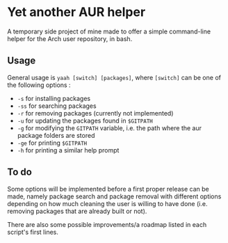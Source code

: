 # Yet another AUR helper  
  
A temporary side project of mine made to offer a simple command-line helper for the Arch user repository, in bash.  
  
## Usage  
  
General usage is `yaah [switch] [packages]`, where `[switch]` can be one of the following options :
- `-s` for installing packages  
- `-ss` for searching packages
- `-r` for removing packages (currently not implemented)  
- `-u` for updating the packages found in `$GITPATH`  
- `-g` for modifying the `GITPATH` variable, i.e. the path where the aur package folders are stored  
- `-ge` for printing `$GITPATH`  
- `-h` for printing a similar help prompt  
  
## To do
  
Some options will be implemented before a first proper release can be made, namely package search and package removal with different options depending on how much cleaning the user is willing to have done (i.e. removing packages that are already built or not).  
  
There are also some possible improvements/a roadmap listed in each script's first lines.  
